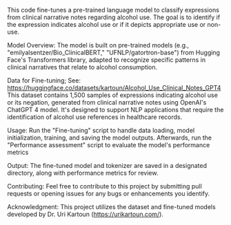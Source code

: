 This code fine-tunes a pre-trained language model to classify expressions from clinical narrative notes regarding alcohol use. The goal is to identify if the expression indicates alcohol use or if it depicts appropriate use or non-use.

Model Overview: The model is built on pre-trained models (e.g., "emilyalsentzer/Bio_ClinicalBERT," "UFNLP/gatortron-base") from Hugging Face's Transformers library, adapted to recognize specific patterns in clinical narratives that relate to alcohol consumption.

Data for Fine-tuning; See: https://huggingface.co/datasets/kartoun/Alcohol_Use_Clinical_Notes_GPT4
This dataset contains 1,500 samples of expressions indicating alcohol use or its negation, generated from clinical narrative notes using OpenAI's ChatGPT 4 model. It's designed to support NLP applications that require the identification of alcohol use references in healthcare records.

Usage: Run the "Fine-tuning" script to handle data loading, model initialization, training, and saving the model outputs. Afterwards, run the "Performance assessment" script to evaluate the model's performance metrics

Output: The fine-tuned model and tokenizer are saved in a designated directory, along with performance metrics for review.

Contributing: Feel free to contribute to this project by submitting pull requests or opening issues for any bugs or enhancements you identify.

Acknowledgment: This project utilizes the dataset and fine-tuned models developed by Dr. Uri Kartoun (https://urikartoun.com/).
